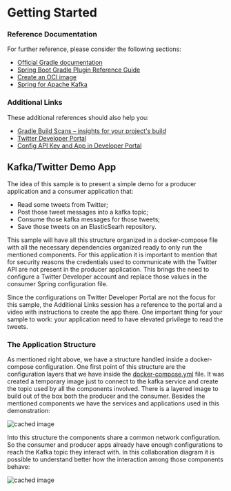 # Getting Started

### Reference Documentation
For further reference, please consider the following sections:

* [Official Gradle documentation](https://docs.gradle.org)
* [Spring Boot Gradle Plugin Reference Guide](https://docs.spring.io/spring-boot/docs/2.6.7/gradle-plugin/reference/html/)
* [Create an OCI image](https://docs.spring.io/spring-boot/docs/2.6.7/gradle-plugin/reference/html/#build-image)
* [Spring for Apache Kafka](https://docs.spring.io/spring-boot/docs/2.6.7/reference/htmlsingle/#boot-features-kafka)

### Additional Links
These additional references should also help you:

* [Gradle Build Scans – insights for your project's build](https://scans.gradle.com#gradle)
* [Twitter Developer Portal](https://developer.twitter.com/en/portal/dashboard)
* [Config API Key and App in Developer Portal](https://www.youtube.com/watch?v=vlvtqp44xoQ)

## Kafka/Twitter Demo App

The idea of this sample is to present a simple demo for a producer application and a consumer application that:

* Read some tweets from Twitter;
* Post those tweet messages into a kafka topic;
* Consume those kafka messages for those tweets;
* Save those tweets on an ElasticSearh repository.

This sample will have all this structure organized in a docker-compose file with all the necessary dependencies organized
ready to only run the mentioned components. For this application it is important to mention that for security
reasons the credentials used to communicate with the Twitter API are not present in the producer application. This brings
the need to configure a Twitter Developer account and replace those values in the consumer Spring configuration file.

Since the configurations on Twitter Developer Portal are not the focus for this sample, the Additional Links session has
a reference to the portal and a video with instructions to create the app there. One important thing for your sample to work: 
your application need to have elevated privilege to read the tweets.

### The Application Structure

As mentioned right above, we have a structure handled inside a docker-compose configuration. One first point
of this structure are the configuration layers that we have inside the [docker-compose.yml](docker-compose.yml) file.
It was created a temporary image just to connect to the kafka service and create the topic used by all the components
involved. There is a layered image to build out of the box both the producer and the consumer. Besides the mentioned
components we have the services and applications used in this demonstration:

![cached image](http://www.plantuml.com/plantuml/proxy?src=https://raw.githubusercontent.com/tnfigueiredo/kafka-twitter-dempo-app/main/kafka-twitter-producer-consumer-demo.puml)

Into this structure the components share a common network configuration. So the consumer and producer apps already have
enough configurations to reach the Kafka topic they interact with. In this collaboration diagram it is possible to 
understand better how the interaction among those components behave:

![cached image](http://www.plantuml.com/plantuml/proxy?src=https://raw.githubusercontent.com/tnfigueiredo/kafka-twitter-dempo-app/main/kafka-twitter-demo-collaboration.puml)